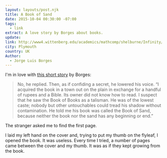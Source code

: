 ```yaml
---
layout: layouts/post.njk
title: A Book of Sand
date: 2015-10-04 00:30:00 -07:00
tags:
  - link
extract: A love story by Borges about books.
update:
link: http://www4.wittenberg.edu/academics/mathcomp/shelburne/Infinity/notes/BookOfSand.html
city: Plymouth
country: UK
Author:
  - Jorge Luis Borges
---
```


I'm in love with [this short story](http://www4.wittenberg.edu/academics/mathcomp/shelburne/Infinity/notes/BookOfSand.html) by Borges:

> No, he replied. Then, as if confiding a secret, he lowered his voice. &#8220;I acquired the book in a town out on the plain in exchange for a handful of rupees and a Bible. Its owner did not know how to read. I suspect that he saw the Book of Books as a talisman. He was of the lowest caste; nobody but other untouchables could tread his shadow without contamination. He told me his book was called the Book of Sand, because neither the book nor the sand has any beginning or end.”

The stranger asked me to find the first page.

I laid my left hand on the cover and, trying to put my thumb on the flyleaf, I opened the book. It was useless. Every time I tried, a number of pages came between the cover and my thumb. It was as if they kept growing from the book.
